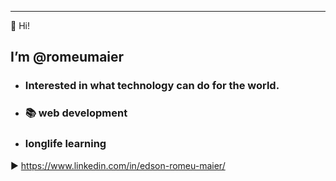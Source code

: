 
 ***
  👋 Hi!
## I’m <strong>@romeumaier</strong>


 
  
 - ### Interested in what technology can do for the world.
 - ### &#128218;  web development  
 - ### longlife learning 




:arrow_forward:  https://www.linkedin.com/in/edson-romeu-maier/
